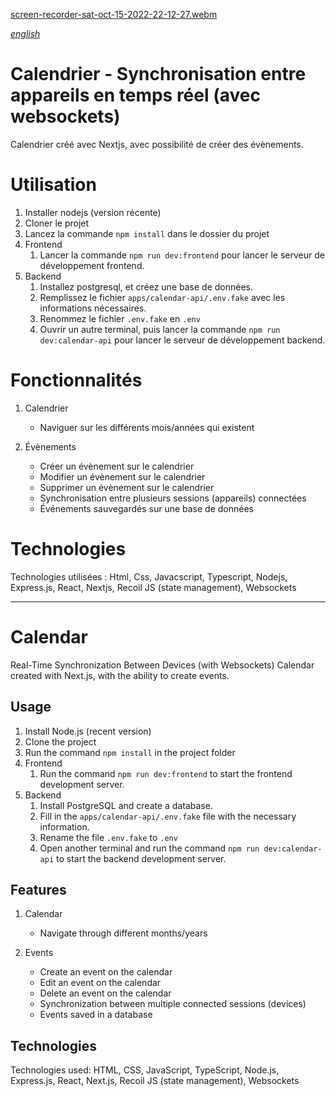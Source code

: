 [screen-recorder-sat-oct-15-2022-22-12-27.webm](https://user-images.githubusercontent.com/29934021/196014795-b031197a-5806-405f-b5bd-85a4c8179af9.webm)

[*english*](#Calendar)

# Calendrier - Synchronisation entre appareils en temps réel (avec websockets)

Calendrier créé avec Nextjs, avec possibilité de créer des évènements.

# Utilisation

1. Installer nodejs (version récente)
2. Cloner le projet
3. Lancez la commande `npm install` dans le dossier du projet
4. Frontend
   1. Lancer la commande `npm run dev:frontend` pour lancer le serveur de développement frontend.
5. Backend
   1. Installez postgresql, et créez une base de données.
   2. Remplissez le fichier `apps/calendar-api/.env.fake` avec les informations nécessaires.
   3. Renommez le fichier `.env.fake` en `.env`
   4. Ouvrir un autre terminal, puis lancer la commande `npm run dev:calendar-api` pour lancer le serveur de développement backend.

# Fonctionnalités

1. Calendrier

   - Naviguer sur les différents mois/années qui existent

2. Évènements
   - Créer un évènement sur le calendrier
   - Modifier un évènement sur le calendrier
   - Supprimer un évènement sur le calendrier
   - Synchronisation entre plusieurs sessions (appareils) connectées
   - Événements sauvegardés sur une base de données

# Technologies

Technologies utilisées : Html, Css, Javacscript, Typescript, Nodejs, Express.js, React, Nextjs, Recoil JS (state management), Websockets

---

# Calendar

Real-Time Synchronization Between Devices (with Websockets)
Calendar created with Next.js, with the ability to create events.

## Usage

1. Install Node.js (recent version)
2. Clone the project
3. Run the command `npm install` in the project folder
4. Frontend
   1. Run the command `npm run dev:frontend` to start the frontend development server.
5. Backend
   1. Install PostgreSQL and create a database.
   2. Fill in the `apps/calendar-api/.env.fake` file with the necessary information.
   3. Rename the file `.env.fake` to `.env`
   4. Open another terminal and run the command `npm run dev:calendar-api` to start the backend development server.

## Features

1. Calendar
   - Navigate through different months/years

2. Events
   - Create an event on the calendar
   - Edit an event on the calendar
   - Delete an event on the calendar
   - Synchronization between multiple connected sessions (devices)
   - Events saved in a database

## Technologies

Technologies used: HTML, CSS, JavaScript, TypeScript, Node.js, Express.js, React, Next.js, Recoil JS (state management), Websockets

